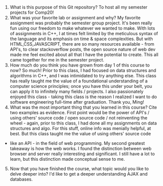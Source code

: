 1. What is this purpose of this Git repository? 
To host all my semester projects for Comp20!
2. What was your favorite lab or assignment and why?
My favorite assignment was probably the semester group project. It's been really fun using our
freedom to make whatever we wanted to make. With lots of assignments in C++, I at times felt
limited by the meticulous syntax of the language and its emphasis on time & space complexities. But
with HTML,CSS,JAVASCRIPT, there are so many resources available - from API's, to clear
stackoverflow posts, the open source nature of web dev made me feel excited about all that I have
the potential to create. This all came together for me in the semester project.
3. How much do you think you have grown from day 1 of this course to now?
So much! Prior to this class, I had focused on data structures and algorithms in C++, and I
was intimidated to try anything else. This class has really taught me the value of a foundational
understanding of a computer science principles; once you have this under
your belt, you can apply it to infinitely many fields / projects. I also passionately enjoyed
this class - taking this class is the reason I realized I want to do software engineering
full-time after graduation. Thank you, Ming!
4. What was the most important thing that you learned in this course? Cite two examples as evidence.
First point would be the power of API's / using others' source code / open source code / not reinventing the wheel - again, 
prior to this class, I had done all my assignments on data structures and algo. For this stuff, online 
info was menially helpful, at best. But this class taught me the value of using others' source code 
- like an API - in the field of web programming.
My second greatest takeaway is how the web works. I found the distinction between web browser and server really 
interesting and significant. I still have a lot to learn, but this distinction made conceptual
sense to me.
5. Now that you have finished the course, what topic would you like to delve deeper into?
I'd like to get a deeper understanding AJAX and databases.
